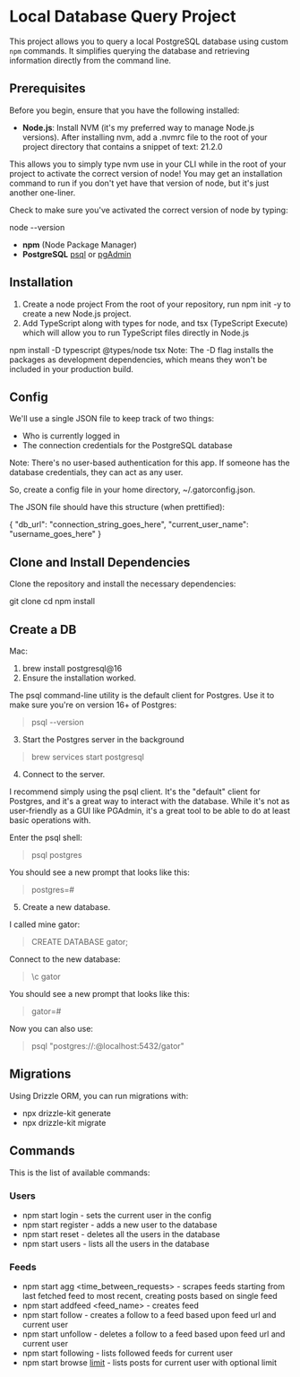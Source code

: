 # Local Database Query Project

This project allows you to query a local PostgreSQL database using custom `npm` commands. It simplifies querying the database and retrieving information directly from the command line.

## Prerequisites

Before you begin, ensure that you have the following installed:

- **Node.js**: Install NVM (it's my preferred way to manage Node.js versions). After installing nvm, add a .nvmrc file to the root of your project directory that contains a snippet of text:
  21.2.0

This allows you to simply type nvm use in your CLI while in the root of your project to activate the correct version of node! You may get an installation command to run if you don't yet have that version of node, but it's just another one-liner.

Check to make sure you've activated the correct version of node by typing:

node --version

- **npm** (Node Package Manager)
- **PostgreSQL** [psql](https://www.postgresql.org/docs/current/app-psql.html) or [pgAdmin](https://www.pgadmin.org/)

## Installation

1. Create a node project
   From the root of your repository, run npm init -y to create a new Node.js project.
2. Add TypeScript along with types for node, and tsx (TypeScript Execute) which will allow you to run TypeScript files directly in Node.js

npm install -D typescript @types/node tsx
Note: The -D flag installs the packages as development dependencies, which means they won't be included in your production build.

## Config

We'll use a single JSON file to keep track of two things:

- Who is currently logged in
- The connection credentials for the PostgreSQL database

Note: There's no user-based authentication for this app. If someone has the database credentials, they can act as any user.

So, create a config file in your home directory, ~/.gatorconfig.json.

The JSON file should have this structure (when prettified):

{
"db_url": "connection_string_goes_here",
"current_user_name": "username_goes_here"
}

## Clone and Install Dependencies

Clone the repository and install the necessary dependencies:

git clone <repository-url>
cd <project-directory>
npm install

## Create a DB

Mac:

1. brew install postgresql@16
2. Ensure the installation worked.

The psql command-line utility is the default client for Postgres. Use it to make sure you're on version 16+ of Postgres:

> psql --version

3. Start the Postgres server in the background

> brew services start postgresql

4. Connect to the server.

I recommend simply using the psql client. It's the "default" client for Postgres, and it's a great way to interact with the database. While it's not as user-friendly as a GUI like PGAdmin, it's a great tool to be able to do at least basic operations with.

Enter the psql shell:

> psql postgres

You should see a new prompt that looks like this:

> postgres=#

5. Create a new database.

I called mine gator:

> CREATE DATABASE gator;

Connect to the new database:

> \c gator

You should see a new prompt that looks like this:

> gator=#

Now you can also use:

> psql "postgres://<username>:@localhost:5432/gator"

## Migrations

Using Drizzle ORM, you can run migrations with:

- npx drizzle-kit generate
- npx drizzle-kit migrate

## Commands

This is the list of available commands:

### Users

- npm start login <username> - sets the current user in the config
- npm start register <username> - adds a new user to the database
- npm start reset - deletes all the users in the database
- npm start users - lists all the users in the database

### Feeds

- npm start agg <time_between_requests> - scrapes feeds starting from last fetched feed to most recent, creating posts based on single feed
- npm start addfeed <feed_name> <url> - creates feed
- npm start follow <url> - creates a follow to a feed based upon feed url and current user
- npm start unfollow <url> - deletes a follow to a feed based upon feed url and current user
- npm start following - lists followed feeds for current user
- npm start browse [limit](optional) - lists posts for current user with optional limit
